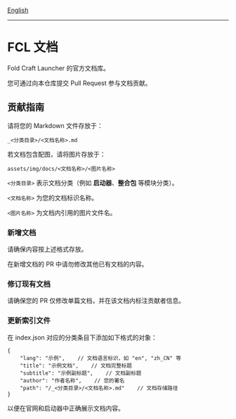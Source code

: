 [English](/README.md)

---

# FCL 文档

Fold Craft Launcher 的官方文档库。

您可通过向本仓库提交 Pull Request 参与文档贡献。

## 贡献指南

请将您的 Markdown 文件存放于：

```
_<分类目录>/<文档名称>.md
```

若文档包含配图，请将图片存放于：

```
assets/img/docs/<文档名称>/<图片名称>
```

`<分类目录>` 表示文档分类（例如 **启动器**、**整合包** 等模块分类）。

`<文档名称>` 为您的文档标识名称。

`<图片名称>` 为文档内引用的图片文件名。

### 新增文档

请确保内容按上述格式存放。

在新增文档的 PR 中请勿修改其他已有文档的内容。

### 修订现有文档

请确保您的 PR 仅修改单篇文档，并在该文档内标注贡献者信息。

### 更新索引文件

在 index.json 对应的分类条目下添加如下格式的对象：

```
{
    "lang": "示例",    // 文档语言标识，如 "en", "zh_CN" 等
    "title": "示例文档",    // 文档完整标题
    "subtitle": "示例副标题",    // 文档副标题
    "author": "作者名称",    // 您的署名
    "path": "/_<分类目录>/<文档名称>.md"    // 文档存储路径
}
```

以便在官网和启动器中正确展示文档内容。
